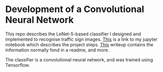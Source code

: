 # Development of a Convolutional Neural Network

This repo describes the LeNet-5-based classifier I designed and implemented to recognise traffic sign images.
[This](https://github.com/JPWILSON/JPWILSON-Self-Driving-Car-Project2-/blob/master/Traffic_Sign_Classifier.ipynb "Traffic Sign Image Classification") is a link to my jupyter notebook which describes the project steps.
[This](https://github.com/JPWILSON/Traffic_Sign_Image_Classification/blob/master/Project2_writeup.md) writeup contains the information normally fond in a readme, and more. 

The classifier is a convolutional neural network, and was trained using Tensorflow.

